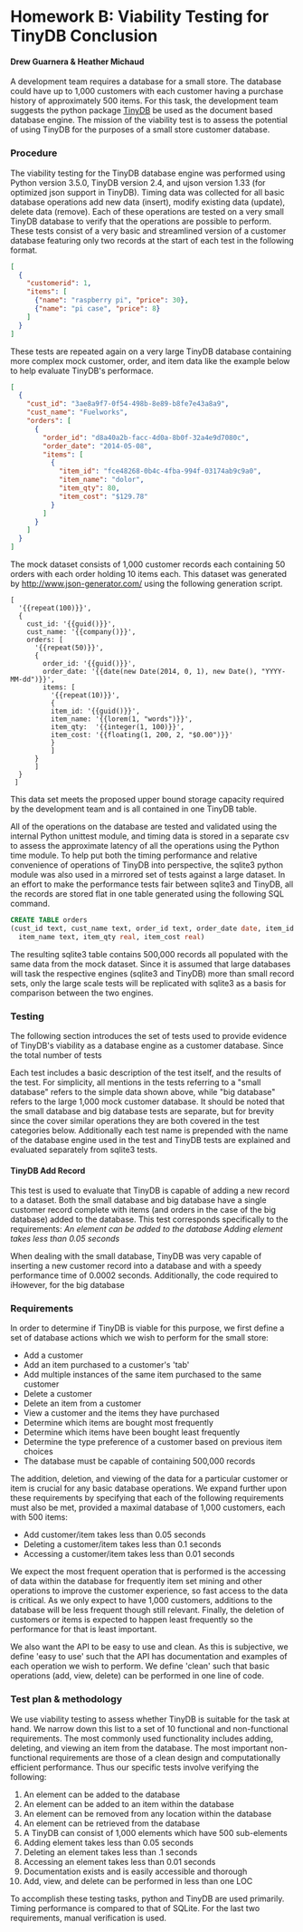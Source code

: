 # Homework B: Viability Testing for TinyDB Conclusion
#### Drew Guarnera & Heather Michaud

A development team requires a database for a small store. The database could
have up to 1,000 customers with each customer having a purchase history of
approximately 500 items. For this task, the development team suggests the
python package [TinyDB](https://github.com/msiemens/tinydb) be used as the
document based database engine. The mission of the viability test is to assess
the potential of using TinyDB for the purposes of a small store customer
database.

### Procedure
The viability testing for the TinyDB database engine was performed using Python
version 3.5.0, TinyDB version 2.4, and ujson version 1.33 (for optimized json
support in TinyDB). Timing data was collected for all basic database operations
add new data (insert), modify existing data (update), delete data (remove). Each
of these operations are tested on a very small TinyDB database to verify that
the operations are possible to perform. These tests consist of a very basic
and streamlined version of a customer database featuring only two records at the
start of each test in the following format.

``` json
[
  {
    "customerid": 1,
    "items": [
      {"name": "raspberry pi", "price": 30},
      {"name": "pi case", "price": 8}
    ]
  }
]
```


These tests are repeated again on a very large TinyDB database containing more
complex mock customer, order, and item data like the example below to help
evaluate TinyDB's performace.

``` json
[
  {
    "cust_id": "3ae8a9f7-0f54-498b-8e89-b8fe7e43a8a9",
    "cust_name": "Fuelworks",
    "orders": [
      {
        "order_id": "d8a40a2b-facc-4d0a-8b0f-32a4e9d7080c",
        "order_date": "2014-05-08",
        "items": [
          {
            "item_id": "fce48268-0b4c-4fba-994f-03174ab9c9a0",
            "item_name": "dolor",
            "item_qty": 80,
            "item_cost": "$129.78"
          }
        ]
      }
    ]
  }
]
```

The mock dataset consists of 1,000 customer records each containing 50 orders
with each order holding 10 items each. This dataset was generated by
http://www.json-generator.com/ using the following generation script.

```
[
  '{{repeat(100)}}',
  {
    cust_id: '{{guid()}}',
    cust_name: '{{company()}}',
    orders: [
      '{{repeat(50)}}',
      {
        order_id: '{{guid()}}',
        order_date: '{{date(new Date(2014, 0, 1), new Date(), "YYYY-MM-dd")}}',
        items: [
          '{{repeat(10)}}',
          {
          item_id: '{{guid()}}',
          item_name: '{{lorem(1, "words")}}',
          item_qty:  '{{integer(1, 100)}}',
          item_cost: '{{floating(1, 200, 2, "$0.00")}}'
          }
          ]
      }
      ]
  }
 ]
```

This data set meets the proposed upper bound storage capacity required by the
development team and is all contained in one TinyDB table.

All of the operations on the database are tested and validated using the
internal Python unittest module, and timing data is stored in a separate csv to
assess the approximate latency of all the operations using the Python time
module. To help put both the timing performance and relative convenience of
operations of TinyDB into perspective, the sqlite3 python module was also used
in a mirrored set of tests against a large dataset. In an effort to make the
performance tests fair between sqlite3 and TinyDB, all the records are stored
flat in one table generated using the following SQL command.

``` sql
CREATE TABLE orders
(cust_id text, cust_name text, order_id text, order_date date, item_id text,
  item_name text, item_qty real, item_cost real)
```

The resulting sqlite3 table contains 500,000 records all populated with the same
data from the mock dataset. Since it is assumed that large databases will task
the respective engines (sqlite3 and TinyDB) more than small record sets, only
the large scale tests will be replicated with sqlite3 as a basis for comparison
between the two engines.

### Testing
The following section introduces the set of tests used to provide evidence of
TinyDB's viability as a database engine as a customer database. Since the total
number of tests 

Each test
includes a basic description of the test itself, and the results of the test.
For simplicity, all mentions in the tests referring to a "small database" refers
to the simple data shown above, while "big database" refers to the large 1,000
mock customer database. It should be noted that the small database and big
database tests are separate, but for brevity since the cover similar operations
they are both covered in the test categories below. Additionally each test name
is prepended with the name of the database engine used in the test and TinyDB
tests are explained and evaluated separately from sqlite3 tests.

#### TinyDB Add Record
This test is used to evaluate that TinyDB is capable of adding a new record to a
dataset. Both the small database and big database have a single customer record
complete with items (and orders in the case of the big database) added to the
database. This test corresponds specifically to the requirements:
*An element can be added to the database*
*Adding element takes less than 0.05 seconds*

When dealing with the small database, TinyDB was very capable of
inserting a new customer record into a database and with a speedy performance
time of 0.0002 seconds. Additionally, the code required to iHowever, for the big database




### Requirements
In order to determine if TinyDB is viable for this purpose, we first define a
set of database actions which we wish to perform for the small store:
  - Add a customer
  - Add an item purchased to a customer's 'tab'
  - Add multiple instances of the same item purchased to the same customer
  - Delete a customer
  - Delete an item from a customer
  - View a customer and the items they have purchased
  - Determine which items are bought most frequently
  - Determine which items have been bought least frequently
  - Determine the type preference of a customer based on previous item choices
  - The database must be capable of containing 500,000 records

The addition, deletion, and viewing of the data for a particular customer or
item is crucial for any basic database operations. We expand further upon these
requirements by specifying that each of the following requirements must also be
met, provided a maximal database of 1,000 customers, each with 500 items:
  - Add customer/item takes less than 0.05 seconds
  - Deleting a customer/item takes less than 0.1 seconds
  - Accessing a customer/item takes less than 0.01 seconds

We expect the most frequent operation that is performed is the accessing of
data within the database for frequently item set mining and other operations to
improve the customer experience, so fast access to the data is critical. As
we only expect to have 1,000 customers, additions to the database will be less
frequent though still relevant. Finally, the deletion of customers or items is
expected to happen least frequently so the performance for that is least
important.

We also want the API to be easy to use and clean. As this is subjective, we
define 'easy to use' such that the API has documentation and examples of each
operation we wish to perform. We define 'clean' such that basic operations
(add, view, delete) can be performed in one line of code.


### Test plan & methodology
We use viability testing to assess whether TinyDB is suitable for the task at
hand. We narrow down this list to a set of 10 functional and non-functional
requirements. The most commonly used functionality includes adding, deleting,
and viewing an item from the database. The most important non-functional
requirements are those of a clean design and computationally efficient
performance. Thus our specific tests involve verifying the following:
  1. An element can be added to the database
  1. An element can be added to an item within the database
  1. An element can be removed from any location within the database
  1. An element can be retrieved from the database
  1. A TinyDB can consist of 1,000 elements which have 500 sub-elements
  1. Adding element takes less than 0.05 seconds
  1. Deleting an element takes less than .1 seconds
  1. Accessing an element takes less than 0.01 seconds
  1. Documentation exists and is easily accessible and thorough
  1. Add, view, and delete can be performed in less than one LOC

To accomplish these testing tasks, python and TinyDB are used primarily. Timing
performance is compared to that of SQLite. For the last two requirements,
manual verification is used.
